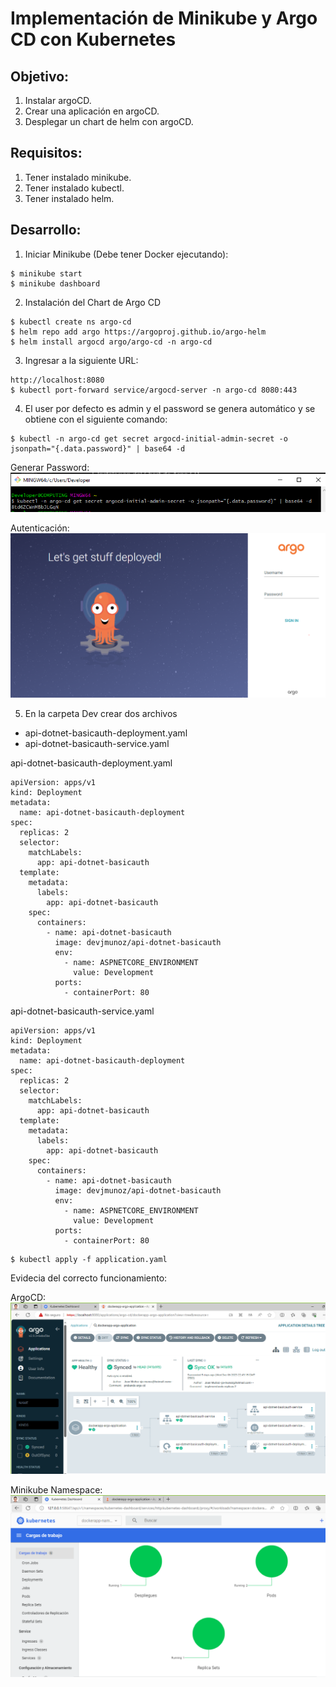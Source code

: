 # Implementación de Minikube y Argo CD con Kubernetes

## Objetivo:
1. Instalar argoCD.
2. Crear una aplicación en argoCD.
3. Desplegar un chart de helm con argoCD.

## Requisitos:
1. Tener instalado minikube.
2. Tener instalado kubectl.
3. Tener instalado helm.

## Desarrollo:
1. Iniciar Minikube (Debe tener Docker ejecutando):
```shell
$ minikube start
$ minikube dashboard
```
2. Instalación del Chart de Argo CD
```shell
$ kubectl create ns argo-cd
$ helm repo add argo https://argoproj.github.io/argo-helm
$ helm install argocd argo/argo-cd -n argo-cd
```
3. Ingresar a la siguiente URL: 
```shell
http://localhost:8080
$ kubectl port-forward service/argocd-server -n argo-cd 8080:443
```
4. El user por defecto es admin y el password se genera automático y se obtiene con el siguiente comando:
```shell
$ kubectl -n argo-cd get secret argocd-initial-admin-secret -o jsonpath="{.data.password}" | base64 -d
```
Generar Password:
![Screenshot](./assets/generate_password.png)

Autenticación:
![Screenshot](./assets/autentication.png)

5. En la carpeta Dev crear dos archivos
- api-dotnet-basicauth-deployment.yaml
- api-dotnet-basicauth-service.yaml

api-dotnet-basicauth-deployment.yaml
```shell
apiVersion: apps/v1
kind: Deployment
metadata:
  name: api-dotnet-basicauth-deployment
spec:
  replicas: 2
  selector:
    matchLabels:
      app: api-dotnet-basicauth
  template:
    metadata:
      labels:
        app: api-dotnet-basicauth
    spec:
      containers:
        - name: api-dotnet-basicauth
          image: devjmunoz/api-dotnet-basicauth
          env:
            - name: ASPNETCORE_ENVIRONMENT
              value: Development
          ports:
            - containerPort: 80
```

api-dotnet-basicauth-service.yaml
```shell
apiVersion: apps/v1
kind: Deployment
metadata:
  name: api-dotnet-basicauth-deployment
spec:
  replicas: 2
  selector:
    matchLabels:
      app: api-dotnet-basicauth
  template:
    metadata:
      labels:
        app: api-dotnet-basicauth
    spec:
      containers:
        - name: api-dotnet-basicauth
          image: devjmunoz/api-dotnet-basicauth
          env:
            - name: ASPNETCORE_ENVIRONMENT
              value: Development
          ports:
            - containerPort: 80
```

```shell
$ kubectl apply -f application.yaml
```
Evidecia del correcto funcionamiento:

ArgoCD:
![Screenshot](./assets/argo_cd_1.png)

Minikube Namespace:
![Screenshot](./assets/minkube.PNG)
